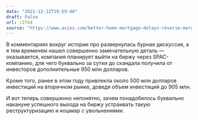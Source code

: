 ```yaml
---
date: "2021-12-12T19:59:40"
draft: False
url: /2744
source: "https://www.axios.com/better-home-mortgage-delays-reverse-merger-layoffs-e09fd912-dea6-4b14-8f7c-0fa55a892d56.html"
---
```


В комментариях вокруг истории про  развернулась бурная дискуссия, а я тем временем нашел совершенно замечательную деталь — оказывается, компания планирует выйти на биржу через SPAC-компанию, для чего буквально за сутки до скандала получила от инвесторов дополнительные 950 млн долларов. 

Кроме того, ранее в этом году  привлекла около 500 млн долларов инвестиций на вторичном рынке, доведя объем инвестиций до 905 млн.

И вот теперь совершенно непонятно, зачем понадобилось буквально накануне успешного выхода на биржу устраивать такую реструктуризацию и кошмар с увольнениями.
